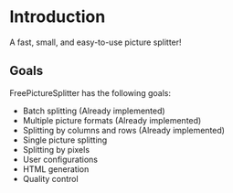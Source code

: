# Introduction
A fast, small, and easy-to-use picture splitter!

## Goals 
FreePictureSplitter has the following goals:
- Batch splitting (Already implemented)
- Multiple picture formats (Already implemented)
- Splitting by columns and rows (Already implemented)
- Single picture splitting
- Splitting by pixels
- User configurations
- HTML generation
- Quality control
